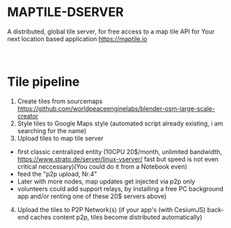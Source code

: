# MAPTILE-DSERVER
A distributed, global tile server, for free access to a map tile API for Your next location based application https://maptile.io
<br><br><br>

# Tile pipeline

1. Create tiles from sourcemaps https://github.com/worldpeaceenginelabs/blender-osm-large-scale-creator
2. Style tiles to Google Maps style (automated script already existing, i am searching for the name)
3. Upload tiles to map tile server
- first classic centralized entity (10CPU 20$/month, unlimited bandwidth, https://www.strato.de/server/linux-vserver/ fast but speed is not even critical neccessary)(You could do it from a Notebook even)
- feed the "p2p upload, Nr.4"
- Later with more nodes, map updates get injected via p2p only
- volunteers could add support relays, by installing a free PC background app and/or renting one of these 20$ servers above)

4. Upload the tiles to P2P Network(s) (if your app's (with CesiumJS) back-end caches content p2p, tiles become distributed automatically)
